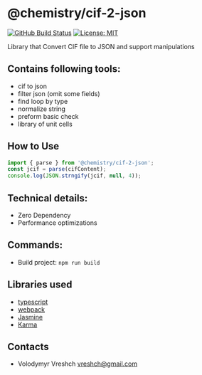 # @chemistry/cif-2-json
[![GitHub Build Status](https://github.com/chemistry/crystallography-api/workflows/CI/badge.svg)](https://github.com/chemistry/crystallography-api/actions?query=workflow%3ACI)
[![License: MIT](https://img.shields.io/badge/License-MIT-gren.svg)](https://opensource.org/licenses/MIT)

Library that Convert CIF file to JSON and support manipulations

## Contains following tools:
- cif to json
- filter json (omit some fields)
- find loop by type
- normalize string
- preform basic check
- library of unit cells

## How to Use
```javascript
import { parse } from '@chemistry/cif-2-json';
const jcif = parse(cifContent);
console.log(JSON.strngify(jcif, null, 4));
```

## Technical details:
  * Zero Dependency
  * Performance optimizations

## Commands:
  * Build project: `npm run build`

## Libraries used
  * [typescript](http://www.typescriptlang.org/)
  * [webpack](https://webpack.github.io/)
  * [Jasmine](http://jasmine.github.io/)
  * [Karma](http://karma-runner.github.io/)

## Contacts
  * Volodymyr Vreshch vreshch@gmail.com
